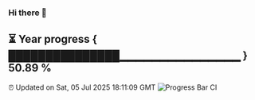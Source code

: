 ### Hi there 👋
⏳ Year progress { ███████████████▁▁▁▁▁▁▁▁▁▁▁▁▁▁▁ } 50.89 %
---
⏰ Updated on Sat, 05 Jul 2025 18:11:09 GMT
![Progress Bar CI](https://github.com/Moyi321/Moyi321/workflows/Progress%20Bar%20CI/badge.svg)
